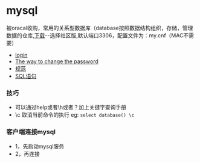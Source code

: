 # mysql
被oracal收购，常用的关系型数据库（database按照数据结构组织，存储，管理数据的仓库,[下载](https://dev.mysql.com/downloads/)--选择社区版,默认端口3306，配置文件为：my.cnf（MAC不需要）
- [login](https://github.com/ScottXiong/mysql/blob/master/files/login.md)
- [The way to change the password](https://github.com/ScottXiong/mysql/blob/master/files/changePW.md)
- [规范](https://github.com/ScottXiong/mysql/blob/master/files/规范.md)
- [SQL语句]()
### 技巧
- 可以通过help或者\h或者？加上关键字查询手册
- \c 取消当前命令的执行 eg: `select database() \c`

### 客户端连接mysql
- 1，先启动mysql服务
- 2，再连接
